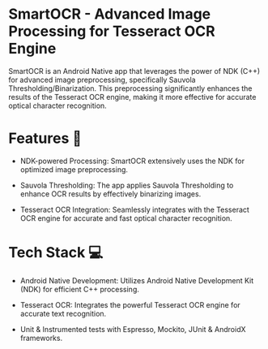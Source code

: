 <h1>SmartOCR - Advanced Image Processing for Tesseract OCR Engine</h1>


SmartOCR is an Android Native app that leverages the power of NDK (C++) for advanced image preprocessing, specifically Sauvola Thresholding/Binarization. This preprocessing significantly enhances the results of the Tesseract OCR engine, making it more effective for accurate optical character recognition.

<h1>Features 🚀</h1>

- NDK-powered Processing: SmartOCR extensively uses the NDK for optimized image preprocessing.

- Sauvola Thresholding: The app applies Sauvola Thresholding to enhance OCR results by effectively binarizing images.

- Tesseract OCR Integration: Seamlessly integrates with the Tesseract OCR engine for accurate and fast optical character recognition.

<h1>Tech Stack 💻</h1>

- Android Native Development: Utilizes Android Native Development Kit (NDK) for efficient C++ processing.

- Tesseract OCR: Integrates the powerful Tesseract OCR engine for accurate text recognition.

- Unit & Instrumented tests with Espresso, Mockito, JUnit & AndroidX frameworks.
